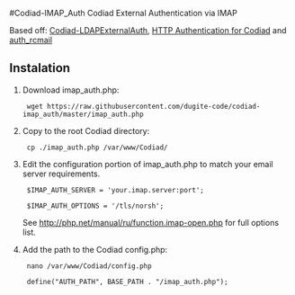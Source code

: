 #Codiad-IMAP_Auth
Codiad External Authentication via IMAP

Based off: [Codiad-LDAPExternalAuth](https://github.com/QMXTech/Codiad-LDAPExternalAuth/), [HTTP Authentication for Codiad](https://gist.github.com/basteln3rk/4cab14ebd990e46efaef) and [auth_rcmail](https://github.com/dugite-code/auth_rcmail)

## Instalation
1. Download imap_auth.php:

		wget https://raw.githubusercontent.com/dugite-code/codiad-imap_auth/master/imap_auth.php
	
2. Copy to the root Codiad directory:

		cp ./imap_auth.php /var/www/Codiad/

3. Edit the configuration portion of imap_auth.php to match your email server requirements.

		$IMAP_AUTH_SERVER = 'your.imap.server:port';

		$IMAP_AUTH_OPTIONS = '/tls/norsh';
		
	See http://php.net/manual/ru/function.imap-open.php for full options list.
		
4. Add the path to the Codiad config.php:

		nano /var/www/Codiad/config.php

		define("AUTH_PATH", BASE_PATH . "/imap_auth.php");
